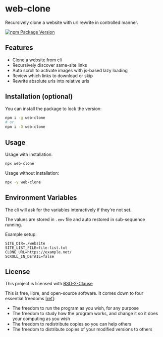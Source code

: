 # web-clone

Recursively clone a website with url rewrite in controlled manner.

[![npm Package Version](https://img.shields.io/npm/v/web-clone)](https://www.npmjs.com/package/web-clone)

## Features

- Clone a website from cli
- Recursively discover same-site links
- Auto scroll to activate images with js-based lazy loading
- Review which links to download or skip
- Rewrite absolute urls into relative urls

## Installation (optional)

You can install the package to lock the version:

```bash
npm i -g web-clone
# or
npm i -D web-clone
```

## Usage

Usage with installation:

```bash
npx web-clone
```

Usage without installation:

```bash
npx -y web-clone
```

## Environment Variables

The cli will ask for the variables interactively if they're not set.

The values are stored in `.env` file and auto restored in sub-sequence running.

Example setup:

```
SITE_DIR=./website
SITE_LIST_FILE=file-list.txt
CLONE_URL=https://example.net/
SCROLL_IN_DETAIL=false
```

## License

This project is licensed with [BSD-2-Clause](./LICENSE)

This is free, libre, and open-source software. It comes down to four essential freedoms [[ref]](https://seirdy.one/2021/01/27/whatsapp-and-the-domestication-of-users.html#fnref:2):

- The freedom to run the program as you wish, for any purpose
- The freedom to study how the program works, and change it so it does your computing as you wish
- The freedom to redistribute copies so you can help others
- The freedom to distribute copies of your modified versions to others

